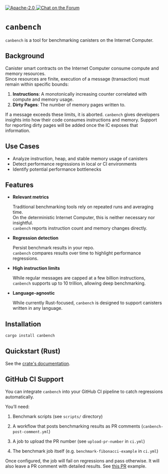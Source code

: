 <p>
  <a href="https://github.com/dfinity/canbench/blob/main/LICENSE">
    <img alt="Apache-2.0" src="https://img.shields.io/github/license/dfinity/bench"/>
  </a>
  <a href="https://forum.dfinity.org/">
    <img alt="Chat on the Forum" src="https://img.shields.io/badge/help-post%20on%20forum.dfinity.org-blue">
  </a>
</p>

# `canbench`

`canbench` is a tool for benchmarking canisters on the Internet Computer.

## Background

Canister smart contracts on the Internet Computer consume compute and memory resources.  
Since resources are finite, execution of a message (transaction) must remain within specific bounds:

1. **Instructions**: A monotonically increasing counter correlated with compute and memory usage.
2. **Dirty Pages**: The number of memory pages written to.

If a message exceeds these limits, it is aborted.
`canbench` gives developers insights into how their code consumes instructions and memory. 
Support for reporting dirty pages will be added once the IC exposes that information.

## Use Cases

- Analyze instruction, heap, and stable memory usage of canisters
- Detect performance regressions in local or CI environments
- Identify potential performance bottlenecks

## Features

- **Relevant metrics**

  Traditional benchmarking tools rely on repeated runs and averaging time.  
  On the deterministic Internet Computer, this is neither necessary nor insightful.  
  `canbench` reports instruction count and memory changes directly.

- **Regression detection**

  Persist benchmark results in your repo.  
  `canbench` compares results over time to highlight performance regressions.

- **High instruction limits**

  While regular messages are capped at a few billion instructions, `canbench` supports up to 10 trillion, allowing deep benchmarking.

- **Language-agnostic**

  While currently Rust-focused, `canbench` is designed to support canisters written in any language.

## Installation

```bash
cargo install canbench
```

## Quickstart (Rust)

See the [crate's documentation](https://docs.rs/canbench-rs).

## GitHub CI Support

You can integrate `canbench` into your GitHub CI pipeline to catch regressions automatically.

You’ll need:

1. Benchmark scripts (see `scripts/` directory)

2. A workflow that posts benchmarking results as PR comments (`canbench-post-comment.yml`)

3. A job to upload the PR number (see `upload-pr-number` in `ci.yml`)

4. The benchmark job itself (e.g. `benchmark-fibonacci-example` in `ci.yml`)

Once configured, the job will fail on regressions and pass otherwise.
It will also leave a PR comment with detailed results.
See [this PR](https://github.com/dfinity/bench/pull/18) example.